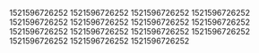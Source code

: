 1521596726252
1521596726252
1521596726252
1521596726252
1521596726252
1521596726252
1521596726252
1521596726252
1521596726252
1521596726252
1521596726252
1521596726252
1521596726252
1521596726252
1521596726252